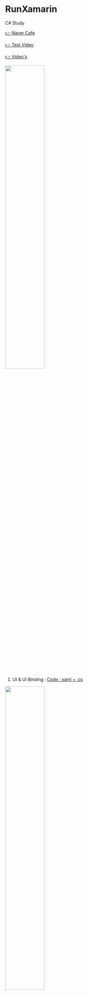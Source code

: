 # RunXamarin
C# Study

[👉  Naver Cafe](https://cafe.naver.com/flutterjames/347)

[👉  Test Video](https://youtu.be/nqbGb98gz18)

[👉  Video's](https://www.youtube.com/playlist?list=PLIKnSA4GMR4Nvor6-Z5Euus-CqSMMyDEe)

<img width="50%" src="https://user-images.githubusercontent.com/56661529/126025304-4f9295f5-67d7-4665-9836-a444caeadded.png" />

01. UI & UI Binding : [Code : xaml + .cs](https://github.com/doyle-flutter/RunXamarin/blob/main/01UIBinding/code.txt)

<img width="50%" src="https://user-images.githubusercontent.com/56661529/126027160-aab888cb-8788-4e5f-a9f1-3b8826968958.png" />

02. Create UI : [Code : xaml + .cs](https://github.com/doyle-flutter/RunXamarin/blob/main/02CreateUIComponent/code.txt)

<img width="50%" src="https://user-images.githubusercontent.com/56661529/126032260-34ebede4-682f-4304-ba21-cdb4aec22e07.png" />

03. Navigation Push & Pop & Replace : [Code : xaml + cs](https://github.com/doyle-flutter/RunXamarin/blob/main/03NavigationPushPopReplace/code.txt)

<img width="50%" src="https://user-images.githubusercontent.com/56661529/126036024-224fbd6c-2e96-4772-ae9e-4f82c3718694.png" />

04. Http Get/Post & NodeJS : [Code : xaml + cs](https://github.com/doyle-flutter/RunXamarin/blob/main/04HttpGetPostWithNodeJS/code.txt)

<img width="50%" src="https://user-images.githubusercontent.com/56661529/126040743-24e8c712-2850-4d67-8668-188f6927001e.png" />

05.카카오 로그인 및 로그아웃 구현 : [Xamarin + NodeJS](https://github.com/doyle-flutter/RunXamarin/tree/main/05KakaOLogin)

<br />
...
